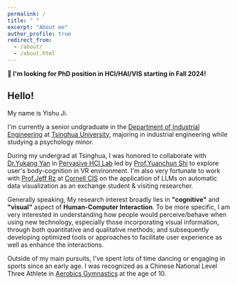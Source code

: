 ```yaml
---
permalink: /
title: " "
excerpt: "About me"
author_profile: true
redirect_from: 
  - /about/
  - /about.html
---
```


**📢 I'm looking for PhD position in HCI/HAI/VIS starting in Fall 2024!**

## Hello!
My name is Yishu Ji.

I'm currently a senior undgraduate in the [Department of Industrial Engineering](https://www.ie.tsinghua.edu.cn/) at [Tsinghua University](https://www.tsinghua.edu.cn/en/), majoring in industrial engineering while studying a psychology minor. 

During my undergrad at Tsinghua, I was honored to collaborate with [Dr.Yukang Yan](https://yukangyan.info/) in [Pervasive HCI Lab](https://pi.cs.tsinghua.edu.cn/) led by [Prof.Yuanchun Shi](https://www.cs.tsinghua.edu.cn/csen/info/1180/4037.htm) to explore user's body-cognition in VR environment. I'm also very fortunate to work with [Prof.Jeff Rz](https://jeffrz.com) at [Cornell CIS](https://cis.cornell.edu/) on the application of LLMs on automatic data visualization as an exchange student & visiting researcher.

Generally speaking, My research interest broadly lies in **"cognitive"** and **"visual"** aspect of **Human-Computer Interaction**. To be more specific, I am very interested in understanding how people would perceive/behave when using new technology, especially those incorporating visual information, through both quantitative and qualitative methods; and subsequently developing optimized tools or approaches to facilitate user experience as well as enhance the interactions.


Outside of my main pursuits, I've spent lots of time dancing or engaging in sports since an early age. I was recognized as a Chinese National Level Three Athlete in [Aerobics Gymnastics](https://en.wikipedia.org/wiki/Aerobic_gymnastics) at the age of 10.



